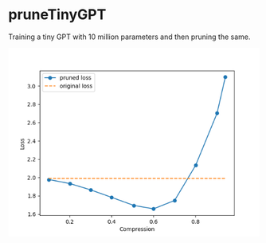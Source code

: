 # pruneTinyGPT
Training a tiny GPT with 10 million parameters and then pruning the same.

![Pruned model](https://raw.githubusercontent.com/ashhadulislam/pruneTinyGPT/main/lossVprune.png)






